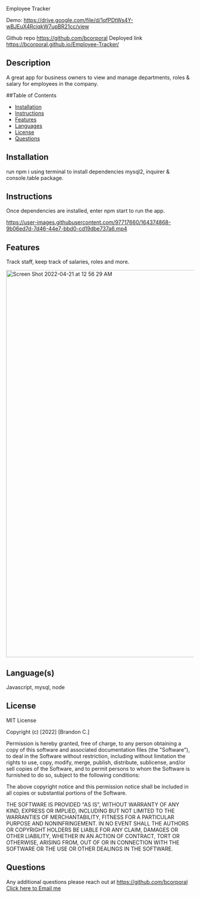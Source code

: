 Employee Tracker

Demo: https://drive.google.com/file/d/1qfPDtWs4Y-wBJEuX4RciqkW7upBR21cc/view

Github repo https://github.com/bcorporal 
Deployed link https://bcorporal.github.io/Employee-Tracker/
  
  ## Description
  A great app for business owners to view and manage departments, roles & salary for employees in the company.


  
  ##Table of Contents
  - [Installation](#installation)
  - [Instructions](#instructions)
  - [Features](#features)
  - [Languages](#languages)
  - [License](#license)
  - [Questions](#questions)



  ## Installation
  run npm i using terminal to install dependencies mysql2, inquirer & console.table package.
  




  ## Instructions
  Once dependencies are installed, enter npm start to run the app.

  

https://user-images.githubusercontent.com/97717660/164374868-9b06ed7d-7d46-44e7-bbd0-cd19dbe737a6.mp4




  ## Features
 Track staff, keep track of salaries, roles and more.
 
 <img width="1040" alt="Screen Shot 2022-04-21 at 12 56 29 AM" src="https://user-images.githubusercontent.com/97717660/164375179-9cdd058f-99ed-455c-a8ff-ead0087ddf5d.png">



  ## Language(s)
  Javascript, mysql, node




  ## License
  MIT License

Copyright (c) [2022] [Brandon C.]

Permission is hereby granted, free of charge, to any person obtaining a copy of this software and associated documentation files (the "Software"), to deal in the Software without restriction, including without limitation the rights to use, copy, modify, merge, publish, distribute, sublicense, and/or sell copies of the Software, and to permit persons to whom the Software is furnished to do so, subject to the following conditions:

The above copyright notice and this permission notice shall be included in all copies or substantial portions of the Software.

THE SOFTWARE IS PROVIDED "AS IS", WITHOUT WARRANTY OF ANY KIND, EXPRESS OR IMPLIED, INCLUDING BUT NOT LIMITED TO THE WARRANTIES OF MERCHANTABILITY, FITNESS FOR A PARTICULAR PURPOSE AND NONINFRINGEMENT. IN NO EVENT SHALL THE AUTHORS OR COPYRIGHT HOLDERS BE LIABLE FOR ANY CLAIM, DAMAGES OR OTHER LIABILITY, WHETHER IN AN ACTION OF CONTRACT, TORT OR OTHERWISE, ARISING FROM, OUT OF OR IN CONNECTION WITH THE SOFTWARE OR THE USE OR OTHER DEALINGS IN THE SOFTWARE.



  ## Questions
  Any additional questions please reach out at https://github.com/bcorporal
  [Click here to Email me](mailto:bcorporal@gmail.com)
